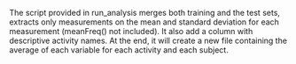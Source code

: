 The script provided in run_analysis merges both training and the test sets, extracts only measurements on the mean and standard deviation for each measurement (meanFreq() not included). It also add a column with descriptive activity names.
At the end, it will create a new file containing the average of each variable for each activity and each subject. 
